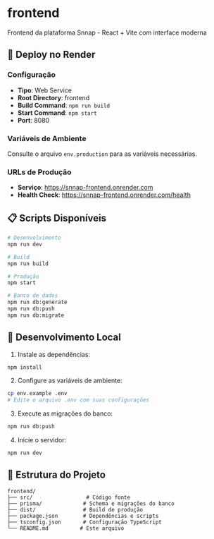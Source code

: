 # frontend

Frontend da plataforma Snnap - React + Vite com interface moderna

## 🚀 Deploy no Render

### Configuração
- **Tipo**: Web Service
- **Root Directory**: frontend
- **Build Command**: `npm run build`
- **Start Command**: `npm start`
- **Port**: 8080

### Variáveis de Ambiente

Consulte o arquivo `env.production` para as variáveis necessárias.

### URLs de Produção
- **Serviço**: https://snnap-frontend.onrender.com
- **Health Check**: https://snnap-frontend.onrender.com/health

## 📋 Scripts Disponíveis

```bash
# Desenvolvimento
npm run dev

# Build
npm run build

# Produção
npm start

# Banco de dados
npm run db:generate
npm run db:push
npm run db:migrate
```

## 🔧 Desenvolvimento Local

1. Instale as dependências:
```bash
npm install
```

2. Configure as variáveis de ambiente:
```bash
cp env.example .env
# Edite o arquivo .env com suas configurações
```

3. Execute as migrações do banco:
```bash
npm run db:push
```

4. Inicie o servidor:
```bash
npm run dev
```

## 📁 Estrutura do Projeto

```
frontend/
├── src/                 # Código fonte
├── prisma/             # Schema e migrações do banco
├── dist/               # Build de produção
├── package.json        # Dependências e scripts
├── tsconfig.json       # Configuração TypeScript
└── README.md          # Este arquivo
```
